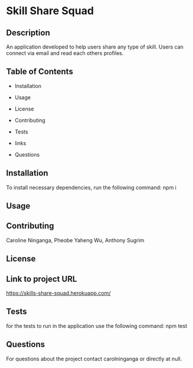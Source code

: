 
# Skill Share Squad

## Description
An application developed to help users share any type of skill. Users can connect via email and read each others profiles.

## Table of Contents

* Installation

* Usage

* License

* Contributing

* Tests

* links

* Questions

## Installation

To install necessary dependencies, run the following command:
npm i

## Usage


## Contributing 
Caroline Ninganga, Pheobe Yaheng Wu, Anthony Sugrim

## License


## Link to project URL
https://skills-share-squad.herokuapp.com/

## Tests

for the tests to run in the application use the following command:
npm test

## Questions

For questions about the project contact carolninganga or directly at null.

